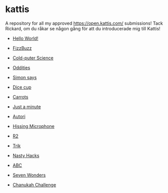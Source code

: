 # kattis
A repository for all my approved https://open.kattis.com/ submissions!
Tack Rickard, om du råkar se någon gång för att du introducerade mig till Kattis!

* [Hello World!](https://open.kattis.com/problems/hello)

* [FizzBuzz](https://open.kattis.com/problems/fizzbuzz)

* [Cold-puter Science](https://open.kattis.com/problems/cold)

* [Oddities](https://open.kattis.com/problems/oddities)

* [Simon says](https://open.kattis.com/problems/simonsays)

* [Dice cup](https://open.kattis.com/problems/dicecup)

* [Carrots](https://open.kattis.com/problems/carrots)

* [Just a minute](https://open.kattis.com/problems/justaminute)

* [Autori](https://open.kattis.com/problems/autori)

* [Hissing Microphone](https://open.kattis.com/problems/hissingmicrophone)

* [R2](https://open.kattis.com/problems/r2)

* [Trik](https://open.kattis.com/problems/trik)

* [Nasty Hacks](https://open.kattis.com/problems/nastyhacks)

* [ABC](https://open.kattis.com/problems/abc)

* [Seven Wonders](https://open.kattis.com/problems/sevenwonders)

* [Chanukah Challenge](https://open.kattis.com/problems/chanukah)
